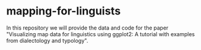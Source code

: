 # mapping-for-linguists
In this repository we will provide the data and code for the paper "Visualizing map data for linguistics using ggplot2: A tutorial with examples from dialectology and typology". 

